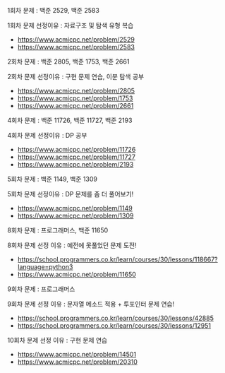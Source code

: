 1회차 문제 : 백준 2529, 백준 2583


1회차 문제 선정이유 : 자료구조 및 탐색 유형 복습


- https://www.acmicpc.net/problem/2529
- https://www.acmicpc.net/problem/2583


2회차 문제 : 백준 2805, 백준 1753, 백준 2661


2회차 문제 선정이유 : 구현 문제 연습, 이분 탐색 공부


- https://www.acmicpc.net/problem/2805
- https://www.acmicpc.net/problem/1753
- https://www.acmicpc.net/problem/2661


4회차 문제 : 백준 11726, 백준 11727, 백준 2193


4회차 문제 선정이유 : DP 공부
- https://www.acmicpc.net/problem/11726
- https://www.acmicpc.net/problem/11727
- https://www.acmicpc.net/problem/2193


5회차 문제 : 백준 1149, 백준 1309


5회차 문제 선정이유 : DP 문제를 좀 더 풀어보기!
- https://www.acmicpc.net/problem/1149
- https://www.acmicpc.net/problem/1309


8회차 문제 : 프로그래머스, 백준 11650


8회차 문제 선정 이유 : 예전에 못풀었던 문제 도전!
- https://school.programmers.co.kr/learn/courses/30/lessons/118667?language=python3
- https://www.acmicpc.net/problem/11650



9회차 문제 : 프로그래머스

9회차 문제 선정 이유 : 문자열 메소드 적용 + 투포인터 문제 연습!
- https://school.programmers.co.kr/learn/courses/30/lessons/42885
- https://school.programmers.co.kr/learn/courses/30/lessons/12951


10회차 문제 선정 이유 : 구현 문제 연습
- https://www.acmicpc.net/problem/14501
- https://www.acmicpc.net/problem/20310